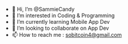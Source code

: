 - 👋 Hi, I’m @SammieCandy
- 👀 I’m interested in Coding & Programming
- 🌱 I’m currently learning Mobile App Dev
- 💞️ I’m looking to collaborate on App Dev
- 📫 How to reach me : sobitcoin4@gmail.com

<!---
SammieCandy/SammieCandy is a ✨ special ✨ repository because its `README.md` (this file) appears on your GitHub profile.
You can click the Preview link to take a look at your changes.
--->
